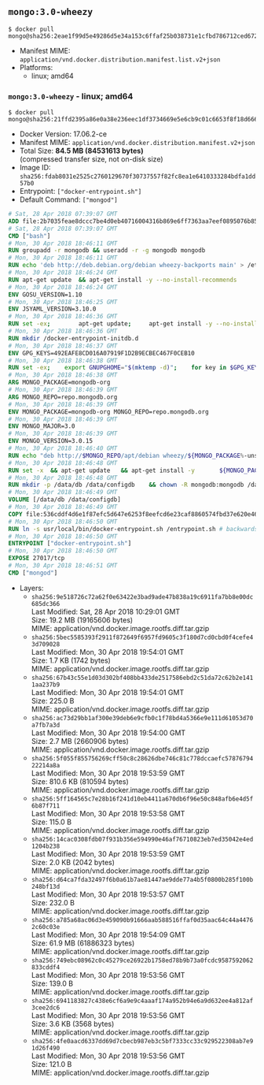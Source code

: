 ## `mongo:3.0-wheezy`

```console
$ docker pull mongo@sha256:2eae1f99d5e49286d5e34a153c6ffaf25b038731e1cfbd786712ced672e8e575
```

-	Manifest MIME: `application/vnd.docker.distribution.manifest.list.v2+json`
-	Platforms:
	-	linux; amd64

### `mongo:3.0-wheezy` - linux; amd64

```console
$ docker pull mongo@sha256:21ffd2395a86e0a38e236eec1df3734669e5e6cb9c01c6653f8f18d66679eafc
```

-	Docker Version: 17.06.2-ce
-	Manifest MIME: `application/vnd.docker.distribution.manifest.v2+json`
-	Total Size: **84.5 MB (84531613 bytes)**  
	(compressed transfer size, not on-disk size)
-	Image ID: `sha256:fdab8031e2525c2760129670f30737557f82fc8ea1e6410333284bdfa1dd57b0`
-	Entrypoint: `["docker-entrypoint.sh"]`
-	Default Command: `["mongod"]`

```dockerfile
# Sat, 28 Apr 2018 07:39:07 GMT
ADD file:2b7035feae8dccc7be4d0eb40716004316b869e6ff7363aa7eef0895076b8586 in / 
# Sat, 28 Apr 2018 07:39:07 GMT
CMD ["bash"]
# Mon, 30 Apr 2018 18:46:11 GMT
RUN groupadd -r mongodb && useradd -r -g mongodb mongodb
# Mon, 30 Apr 2018 18:46:11 GMT
RUN echo 'deb http://deb.debian.org/debian wheezy-backports main' > /etc/apt/sources.list.d/backports.list
# Mon, 30 Apr 2018 18:46:24 GMT
RUN apt-get update 	&& apt-get install -y --no-install-recommends 		ca-certificates 		jq 		numactl 		procps 	&& rm -rf /var/lib/apt/lists/*
# Mon, 30 Apr 2018 18:46:24 GMT
ENV GOSU_VERSION=1.10
# Mon, 30 Apr 2018 18:46:25 GMT
ENV JSYAML_VERSION=3.10.0
# Mon, 30 Apr 2018 18:46:36 GMT
RUN set -ex; 		apt-get update; 	apt-get install -y --no-install-recommends 		wget 	; 	rm -rf /var/lib/apt/lists/*; 		dpkgArch="$(dpkg --print-architecture | awk -F- '{ print $NF }')"; 	wget -O /usr/local/bin/gosu "https://github.com/tianon/gosu/releases/download/$GOSU_VERSION/gosu-$dpkgArch"; 	wget -O /usr/local/bin/gosu.asc "https://github.com/tianon/gosu/releases/download/$GOSU_VERSION/gosu-$dpkgArch.asc"; 	export GNUPGHOME="$(mktemp -d)"; 	gpg --keyserver ha.pool.sks-keyservers.net --recv-keys B42F6819007F00F88E364FD4036A9C25BF357DD4; 	gpg --batch --verify /usr/local/bin/gosu.asc /usr/local/bin/gosu; 	rm -r "$GNUPGHOME" /usr/local/bin/gosu.asc; 	chmod +x /usr/local/bin/gosu; 	gosu nobody true; 		wget -O /js-yaml.js "https://github.com/nodeca/js-yaml/raw/${JSYAML_VERSION}/dist/js-yaml.js"; 		apt-get purge -y --auto-remove wget
# Mon, 30 Apr 2018 18:46:36 GMT
RUN mkdir /docker-entrypoint-initdb.d
# Mon, 30 Apr 2018 18:46:37 GMT
ENV GPG_KEYS=492EAFE8CD016A07919F1D2B9ECBEC467F0CEB10
# Mon, 30 Apr 2018 18:46:38 GMT
RUN set -ex; 	export GNUPGHOME="$(mktemp -d)"; 	for key in $GPG_KEYS; do 		gpg --keyserver ha.pool.sks-keyservers.net --recv-keys "$key"; 	done; 	gpg --export $GPG_KEYS > /etc/apt/trusted.gpg.d/mongodb.gpg; 	rm -r "$GNUPGHOME"; 	apt-key list
# Mon, 30 Apr 2018 18:46:38 GMT
ARG MONGO_PACKAGE=mongodb-org
# Mon, 30 Apr 2018 18:46:39 GMT
ARG MONGO_REPO=repo.mongodb.org
# Mon, 30 Apr 2018 18:46:39 GMT
ENV MONGO_PACKAGE=mongodb-org MONGO_REPO=repo.mongodb.org
# Mon, 30 Apr 2018 18:46:39 GMT
ENV MONGO_MAJOR=3.0
# Mon, 30 Apr 2018 18:46:39 GMT
ENV MONGO_VERSION=3.0.15
# Mon, 30 Apr 2018 18:46:40 GMT
RUN echo "deb http://$MONGO_REPO/apt/debian wheezy/${MONGO_PACKAGE%-unstable}/$MONGO_MAJOR main" | tee "/etc/apt/sources.list.d/${MONGO_PACKAGE%-unstable}.list"
# Mon, 30 Apr 2018 18:46:48 GMT
RUN set -x 	&& apt-get update 	&& apt-get install -y 		${MONGO_PACKAGE}=$MONGO_VERSION 		${MONGO_PACKAGE}-server=$MONGO_VERSION 		${MONGO_PACKAGE}-shell=$MONGO_VERSION 		${MONGO_PACKAGE}-mongos=$MONGO_VERSION 		${MONGO_PACKAGE}-tools=$MONGO_VERSION 	&& rm -rf /var/lib/apt/lists/* 	&& rm -rf /var/lib/mongodb 	&& mv /etc/mongod.conf /etc/mongod.conf.orig
# Mon, 30 Apr 2018 18:46:48 GMT
RUN mkdir -p /data/db /data/configdb 	&& chown -R mongodb:mongodb /data/db /data/configdb
# Mon, 30 Apr 2018 18:46:49 GMT
VOLUME [/data/db /data/configdb]
# Mon, 30 Apr 2018 18:46:49 GMT
COPY file:536cddf4d6e1f87efc5d647e6253f8eefcd6e23caf8860574fbd37e620e4683f in /usr/local/bin/ 
# Mon, 30 Apr 2018 18:46:50 GMT
RUN ln -s usr/local/bin/docker-entrypoint.sh /entrypoint.sh # backwards compat
# Mon, 30 Apr 2018 18:46:50 GMT
ENTRYPOINT ["docker-entrypoint.sh"]
# Mon, 30 Apr 2018 18:46:50 GMT
EXPOSE 27017/tcp
# Mon, 30 Apr 2018 18:46:51 GMT
CMD ["mongod"]
```

-	Layers:
	-	`sha256:9e518726c72a62f0e63422e3bad9ade47b838a19c6911fa7bb8e00dc685dc366`  
		Last Modified: Sat, 28 Apr 2018 10:29:01 GMT  
		Size: 19.2 MB (19165606 bytes)  
		MIME: application/vnd.docker.image.rootfs.diff.tar.gzip
	-	`sha256:5bec5585393f2911f872649f6957fd9605c3f180d7cd0cbd0f4cefe43d709028`  
		Last Modified: Mon, 30 Apr 2018 19:54:01 GMT  
		Size: 1.7 KB (1742 bytes)  
		MIME: application/vnd.docker.image.rootfs.diff.tar.gzip
	-	`sha256:67b43c55e1d03d302bf408bb433de2517586ebd2c51da72c62b2e1411aa237b9`  
		Last Modified: Mon, 30 Apr 2018 19:54:01 GMT  
		Size: 225.0 B  
		MIME: application/vnd.docker.image.rootfs.diff.tar.gzip
	-	`sha256:ac73d29bb1af300e39deb6e9cfb0c1f78bd4a5366e9e111d61053d70a7fb7a3d`  
		Last Modified: Mon, 30 Apr 2018 19:54:00 GMT  
		Size: 2.7 MB (2660906 bytes)  
		MIME: application/vnd.docker.image.rootfs.diff.tar.gzip
	-	`sha256:5f055f855756269cff50c8c28626dbe746c81c778dccaefc5787679422214a8a`  
		Last Modified: Mon, 30 Apr 2018 19:53:59 GMT  
		Size: 810.6 KB (810594 bytes)  
		MIME: application/vnd.docker.image.rootfs.diff.tar.gzip
	-	`sha256:5ff164565c7e28b16f241d10eb4411a670db6f96e50c848afb6e4d5f6b87f711`  
		Last Modified: Mon, 30 Apr 2018 19:53:58 GMT  
		Size: 115.0 B  
		MIME: application/vnd.docker.image.rootfs.diff.tar.gzip
	-	`sha256:14cac0308fdb07f931b356e594990e46af76710823eb7ed35042e4ed1204b238`  
		Last Modified: Mon, 30 Apr 2018 19:53:59 GMT  
		Size: 2.0 KB (2042 bytes)  
		MIME: application/vnd.docker.image.rootfs.diff.tar.gzip
	-	`sha256:d64ca7fda32497f6b0a61b7ae81447ae9dde77a4b5f0800b285f100b248bf13d`  
		Last Modified: Mon, 30 Apr 2018 19:53:57 GMT  
		Size: 232.0 B  
		MIME: application/vnd.docker.image.rootfs.diff.tar.gzip
	-	`sha256:a785a68ac06d3e459090b91666aab588516ffaf0d35aac64c44a44762c60c03e`  
		Last Modified: Mon, 30 Apr 2018 19:54:09 GMT  
		Size: 61.9 MB (61886323 bytes)  
		MIME: application/vnd.docker.image.rootfs.diff.tar.gzip
	-	`sha256:749ebc08962c0c45279ce26922b1758ed78b9b73a0fcdc9587592062833cddf4`  
		Last Modified: Mon, 30 Apr 2018 19:53:56 GMT  
		Size: 139.0 B  
		MIME: application/vnd.docker.image.rootfs.diff.tar.gzip
	-	`sha256:6941183827c438e6cf6a9e9c4aaaf174a952b94e6a9d632ee4a812af3cee2dc6`  
		Last Modified: Mon, 30 Apr 2018 19:53:56 GMT  
		Size: 3.6 KB (3568 bytes)  
		MIME: application/vnd.docker.image.rootfs.diff.tar.gzip
	-	`sha256:4fe0aacd6337dd69d7cbecb987eb3c5bf7333cc33c929522308ab7e91d26f490`  
		Last Modified: Mon, 30 Apr 2018 19:53:56 GMT  
		Size: 121.0 B  
		MIME: application/vnd.docker.image.rootfs.diff.tar.gzip
